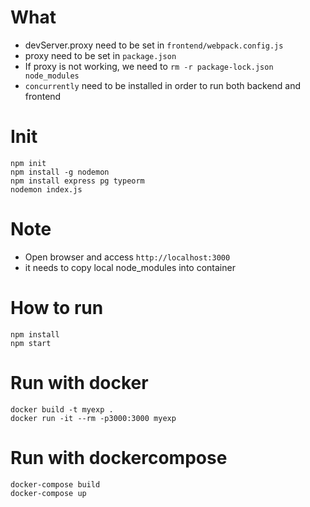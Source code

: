 # What
* devServer.proxy need to be set in `frontend/webpack.config.js`
* proxy need to be set in `package.json` 
* If proxy is not working, we need to `rm -r package-lock.json node_modules`
* `concurrently` need to be installed in order to run both backend and frontend

# Init
```
npm init
npm install -g nodemon
npm install express pg typeorm
nodemon index.js
```

# Note
* Open browser and access `http://localhost:3000`
* it needs to copy local node_modules into container

# How to run
```
npm install 
npm start
```

# Run with docker
```
docker build -t myexp .
docker run -it --rm -p3000:3000 myexp
```

# Run with dockercompose
```
docker-compose build
docker-compose up
```

